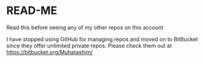 # READ-ME
Read this before seeing any of my other repos on this account

I have stopped using GitHub for managing repos and moved on to BitBucket since they offer unlimited private repos. Please check them out at https://bitbucket.org/Muhatashim/
